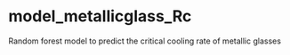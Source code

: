 # model_metallicglass_Rc
Random forest model to predict the critical cooling rate of metallic glasses